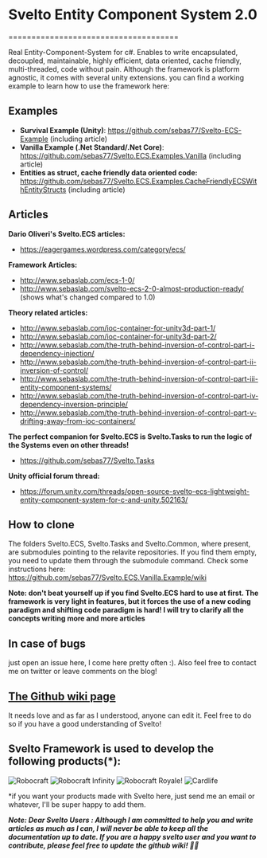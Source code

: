 # Svelto Entity Component System 2.0
=====================================

Real Entity-Component-System for c#. Enables to write encapsulated, decoupled, maintainable, highly efficient, data oriented, cache friendly, multi-threaded, code without pain. Although the framework is platform agnostic, it comes with several unity extensions. 
you can find a working example to learn how to use the framework here:

## Examples

* **Survival Example (Unity)**: https://github.com/sebas77/Svelto-ECS-Example (including article)
* **Vanilla Example (.Net Standard/.Net Core)**: https://github.com/sebas77/Svelto.ECS.Examples.Vanilla (including article)
* **Entities as struct, cache friendly data oriented code:** https://github.com/sebas77/Svelto.ECS.Examples.CacheFriendlyECSWithEntityStructs (including article)

## Articles

**Dario Oliveri's Svelto.ECS articles:**

* https://eagergames.wordpress.com/category/ecs/

**Framework Articles:**

* http://www.sebaslab.com/ecs-1-0/
* http://www.sebaslab.com/svelto-ecs-2-0-almost-production-ready/ (shows what's changed compared to 1.0)

**Theory related articles:**

* http://www.sebaslab.com/ioc-container-for-unity3d-part-1/
* http://www.sebaslab.com/ioc-container-for-unity3d-part-2/
* http://www.sebaslab.com/the-truth-behind-inversion-of-control-part-i-dependency-injection/
* http://www.sebaslab.com/the-truth-behind-inversion-of-control-part-ii-inversion-of-control/
* http://www.sebaslab.com/the-truth-behind-inversion-of-control-part-iii-entity-component-systems/
* http://www.sebaslab.com/the-truth-behind-inversion-of-control-part-iv-dependency-inversion-principle/
* http://www.sebaslab.com/the-truth-behind-inversion-of-control-part-v-drifting-away-from-ioc-containers/

**The perfect companion for Svelto.ECS is Svelto.Tasks to run the logic of the Systems even on other threads!**

* https://github.com/sebas77/Svelto.Tasks

**Unity official forum thread:**

* https://forum.unity.com/threads/open-source-svelto-ecs-lightweight-entity-component-system-for-c-and-unity.502163/

## How to clone

The folders Svelto.ECS, Svelto.Tasks and Svelto.Common, where present, are submodules pointing to the relavite repositories. If you find them empty, you need to update them through the submodule command. Check some instructions here: https://github.com/sebas77/Svelto.ECS.Vanilla.Example/wiki

**Note: don't beat yourself up if you find Svelto.ECS hard to use at first. The framework is very light in features, but it forces the use of a new coding paradigm and shifting code paradigm is hard! I will try to clarify all the concepts writing more and more articles**

## In case of bugs

just open an issue here, I come here pretty often :). Also feel free to contact me on twitter or leave comments on the blog!

## [The Github wiki page](https://github.com/sebas77/Svelto.ECS/wiki)

It needs love and as far as I understood, anyone can edit it. Feel free to do so if you have a good understanding of Svelto!

## Svelto Framework is used to develop the following products(*):

![Robocraft](https://i.ytimg.com/vi/JGr1Em2Ip-c/maxresdefault.jpg)
![Robocraft Infinity](https://news.xbox.com/en-us/wp-content/uploads/Robocraft_Hero-hero.jpg)
![Robocraft Royale](https://static.altchar.com/live/media/images/950x633_ct/7707_Robocraft_Royale_2bc6bb8ceab8ce0a1568fb37bd826b3f.jpg)!
![Cardlife](https://i.ytimg.com/vi/q2jaUZjnNyg/maxresdefault.jpg)

*if you want your products made with Svelto here, just send me an email or whatever, I'll be super happy to add them.

**_Note: Dear Svelto Users : Although I am committed to help you and write articles as much as I can, I will never be able to keep all the documentation up to date. If you are a happy svelto user and you want to contribute, please feel free to update the github wiki! 🙏👊_**

